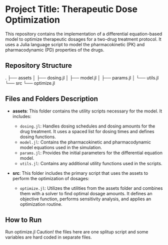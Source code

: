 # Project Title: Therapeutic Dose Optimization

This repository contains the implementation of a differential equation-based model to optimize therapeutic dosages for a two-drug treatment protocol. It uses a Julia language script to model the pharmacokinetic (PK) and pharmacodynamic (PD) properties of the drugs.

## Repository Structure

.
├── assets
│ ├── dosing.jl
│ ├── model.jl
│ ├── params.jl
│ └── utils.jl
└── src
  └── optimize.jl


## Files and Folders Description

- **assets**: This folder contains the utility scripts necessary for the model. It includes:
  - `dosing.jl`: Handles dosing schedules and dosing amounts for the drug treatment. It uses a spaced list for dosing times and defines dosing functions.
  - `model.jl`: Contains the pharmacokinetic and pharmacodynamic model equations used in the simulation.
  - `params.jl`: Provides the initial parameters for the differential equation model.
  - `utils.jl`: Contains any additional utility functions used in the scripts.

- **src**: This folder includes the primary script that uses the assets to perform the optimization of dosages:
  - `optimize.jl`: Utilizes the utilities from the assets folder and combines them with a solver to find optimal dosage amounts. It defines an objective function, performs sensitivity analysis, and applies an optimization routine.

## How to Run

Run optimize.jl
Caution! the files here are one splitup script and some variables are hard coded in separate files.
